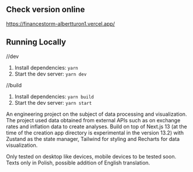 ## Check version online
https://financestorm-albertturon1.vercel.app/

## Running Locally

//dev
1. Install dependencies: `yarn`
1. Start the dev server: `yarn dev`

//build
1. Install dependencies: `yarn build`
1. Start the dev server: `yarn start`

An engineering project on the subject of data processing and visualization. 
The project used data obtained from external APIs such as on exchange rates 
and inflation data to create analyses. 
Build on top of Next.js 13 (at the time of the creation app directory is experimental in the version 13.2)
with Zustand as the state manager, Tailwind for styling and Recharts for data visualization.

Only tested on desktop like devices, mobile devices to be tested soon.
Texts only in Polish, possible addition of English translation. 
